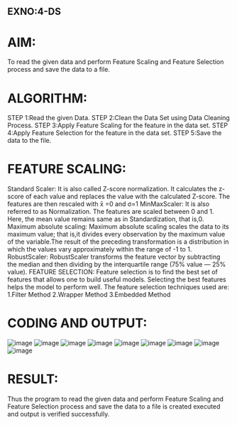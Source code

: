 ## EXNO:4-DS
# AIM:
To read the given data and perform Feature Scaling and Feature Selection process and save the data to a file.

# ALGORITHM:
STEP 1:Read the given Data. STEP 2:Clean the Data Set using Data Cleaning Process. STEP 3:Apply Feature Scaling for the feature in the data set. STEP 4:Apply Feature Selection for the feature in the data set. STEP 5:Save the data to the file.

# FEATURE SCALING:
Standard Scaler: It is also called Z-score normalization. It calculates the z-score of each value and replaces the value with the calculated Z-score. The features are then rescaled with x̄ =0 and σ=1
MinMaxScaler: It is also referred to as Normalization. The features are scaled between 0 and 1. Here, the mean value remains same as in Standardization, that is,0.
Maximum absolute scaling: Maximum absolute scaling scales the data to its maximum value; that is,it divides every observation by the maximum value of the variable.The result of the preceding transformation is a distribution in which the values vary approximately within the range of -1 to 1.
RobustScaler: RobustScaler transforms the feature vector by subtracting the median and then dividing by the interquartile range (75% value — 25% value).
FEATURE SELECTION:
Feature selection is to find the best set of features that allows one to build useful models. Selecting the best features helps the model to perform well. The feature selection techniques used are: 1.Filter Method 2.Wrapper Method 3.Embedded Method

# CODING AND OUTPUT:
![image](https://github.com/HariHaranLK/INTRO_TO_DS_LAB/assets/132996089/ff973f3f-67ff-4c42-917c-b95895201dd9)
![image](https://github.com/HariHaranLK/INTRO_TO_DS_LAB/assets/132996089/7abe645b-d97f-431e-84dc-5ae51b7261d5)
![image](https://github.com/HariHaranLK/INTRO_TO_DS_LAB/assets/132996089/a84a2c22-806b-41e5-9b2a-ed2f8e1b2325)
![image](https://github.com/HariHaranLK/INTRO_TO_DS_LAB/assets/132996089/c954c953-2ccb-40bb-8e07-b187dc7004ef)
![image](https://github.com/HariHaranLK/INTRO_TO_DS_LAB/assets/132996089/46af60d3-d1bb-4c2c-9833-431587164019)
![image](https://github.com/HariHaranLK/INTRO_TO_DS_LAB/assets/132996089/c7a46337-7321-4a61-8dda-00bb38c420e8)
![image](https://github.com/HariHaranLK/INTRO_TO_DS_LAB/assets/132996089/778eb3b6-6249-4e53-b5b5-af47515a43c6)
![image](https://github.com/HariHaranLK/INTRO_TO_DS_LAB/assets/132996089/c59b114f-9061-4f88-b38b-7b20f8180293)
![image](https://github.com/HariHaranLK/INTRO_TO_DS_LAB/assets/132996089/be8ec3e7-1490-4520-b6ae-6e00344ad551)

# RESULT:
   Thus the program to read the given data and perform Feature Scaling and Feature Selection process and save the data to a file is created executed and output is verified successfully.
